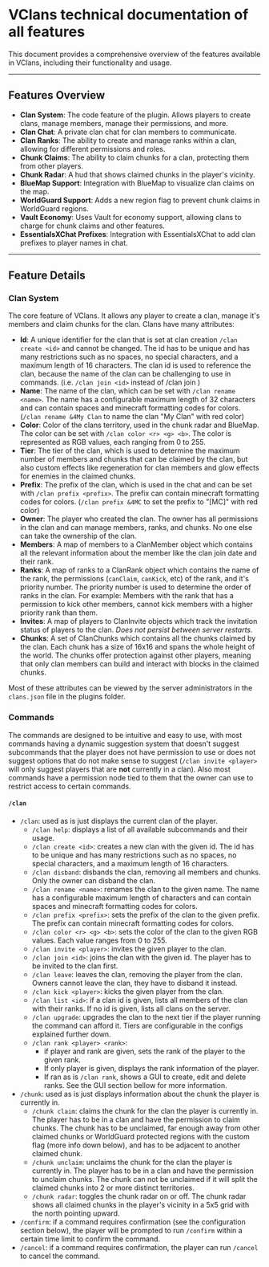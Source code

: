 # VClans technical documentation of all features

This document provides a comprehensive overview of the features available in VClans, including their functionality and
usage.

---

## Features Overview

- **Clan System**: The code feature of the plugin. Allows players to create clans, manage members, manage their
  permissions,
  and more.
- **Clan Chat**: A private clan chat for clan members to communicate.
- **Clan Ranks**: The ability to create and manage ranks within a clan, allowing for different permissions and roles.
- **Chunk Claims**: The ability to claim chunks for a clan, protecting them from other players.
- **Chunk Radar**: A hud that shows claimed chunks in the player's vicinity.
- **BlueMap Support**: Integration with BlueMap to visualize clan claims on the map.
- **WorldGuard Support**: Adds a new region flag to prevent chunk claims in WorldGuard regions.
- **Vault Economy**: Uses Vault for economy support, allowing clans to charge for chunk claims and other features.
- **EssentialsXChat Prefixes**: Integration with EssentialsXChat to add clan prefixes to player names in chat.

---

## Feature Details

### Clan System

The core feature of VClans. It allows any player to create a clan, manage it's members and claim chunks for the clan.
Clans have many attributes:

- **Id**: A unique identifier for the clan that is set at clan creation `/clan create <id>` and cannot be changed. The
  id has to be unique and has many restrictions such as no spaces, no special characters, and a maximum length of 16
  characters. The clan id is used to reference the clan, because the name of the clan can be challenging to use in
  commands. (i.e. `/clan join <id>` instead of /clan join <name>)
- **Name**: The name of the clan, which can be set with `/clan rename <name>`. The name has a configurable maximum
  length of 32 characters and can contain spaces and minecraft formatting codes for colors. (`/clan rename &4My Clan` to
  name the clan "My Clan" with red color)
- **Color**: Color of the clans territory, used in the chunk radar and BlueMap. The color can be set with
  `/clan color <r> <g> <b>`. The color is represented as RGB values, each ranging from 0 to 255.
- **Tier**: The tier of the clan, which is used to determine the maximum number of members and chunks that can be
  claimed by the clan, but also custom effects like regeneration for clan members and glow effects for enemies in the
  claimed chunks.
- **Prefix**: The prefix of the clan, which is used in the chat and can be set with
  `/clan prefix <prefix>`. The prefix can contain minecraft formatting codes for colors. (`/clan prefix &4MC` to
  set the prefix to "[MC]" with red color)
- **Owner**: The player who created the clan. The owner has all permissions in the clan and can manage members, ranks,
  and chunks. No one else can take the ownership of the clan.
- **Members**: A map of members to a ClanMember object which contains all the relevant information about the member like
  the clan join date and their rank.
- **Ranks**: A map of ranks to a ClanRank object which contains the name of the rank, the permissions (`canClaim`,
  `canKick`, etc) of the rank, and it's priority number. The priority number is used to determine the order of ranks in
  the clan. For example: Members with the rank that has a permission to kick other members, cannot kick members with a
  higher priority rank than them.
- **Invites**: A map of players to ClanInvite objects which track the invitation status of players to the clan. _Does
  not
  persist between server restarts._
- **Chunks**: A set of ClanChunks which contains all the chunks claimed by the clan. Each chunk has a size of 16x16 and
  spans the whole height of the world. The chunks offer protection against other players, meaning that
  only clan members can build and interact with blocks in the claimed chunks.

Most of these attributes can be viewed by the server administrators in the `clans.json` file in the plugins folder.

### Commands

The commands are designed to be intuitive and easy to use, with most commands having a dynamic suggestion system that
doesn't suggest subcommands that the player does not have permission to use or does not suggest options that do not make
sense to suggest (`/clan invite <player>` will only suggest players that are **not** currently in a clan).
Also most commands have a permission node tied to them that the owner can use to restrict access to certain commands.

#### `/clan`

- `/clan`: used as is just displays the current clan of the player.
    - `/clan help`: displays a list of all available subcommands and their usage.
    - `/clan create <id>`: creates a new clan with the given id. The id has to be unique and has many restrictions
      such as no spaces, no special characters, and a maximum length of 16 characters.
    - `/clan disband`: disbands the clan, removing all members and chunks. Only the owner can disband the clan.
    - `/clan rename <name>`: renames the clan to the given name. The name has a configurable maximum length of
      characters
      and
      can contain spaces and minecraft formatting codes for colors.
    - `/clan prefix <prefix>`: sets the prefix of the clan to the given prefix. The prefix can contain minecraft
      formatting codes for colors.
    - `/clan color <r> <g> <b>`: sets the color of the clan to the given RGB values. Each value ranges from 0 to 255.
    - `/clan invite <player>`: invites the given player to the clan.
    - `/clan join <id>`: joins the clan with the given id. The player has to be invited to the clan first.
    - `/clan leave`: leaves the clan, removing the player from the clan. Owners cannot leave the clan, they have to
      disband
      it
      instead.
    - `/clan kick <player>`: kicks the given player from the clan.
    - `/clan list <id>`: if a clan id is given, lists all members of the clan with their ranks.
      If no id is given, lists all clans on the server.
    - `/clan upgrade`: upgrades the clan to the next tier if the player running the command can afford it. Tiers are
      configurable in the configs explained further down.
    - `/clan rank <player> <rank>`:
        - if player and rank are given, sets the rank of the player to the given rank.
        - If only player is given, displays the rank information of the player.
        - If ran as is `/clan rank`, shows a GUI to create, edit and delete ranks. See the GUI section bellow for more
          information.
- `/chunk`: used as is just displays information about the chunk the player is currently in.
    - `/chunk claim`: claims the chunk for the clan the player is currently in. The player has to be in a clan and
      have the permission to claim chunks. The chunk has to be unclaimed, far enough away from other claimed chunks or
      WorldGuard protected regions with the custom flag (more info down below), and has to be adjacent to another
      claimed chunk.
    - `/chunk unclaim`: unclaims the chunk for the clan the player is currently in. The player has to be in a clan and
      have the permission to unclaim chunks. The chunk can not be unclaimed if it will split the claimed chunks into 2
      or more distinct territories.
    - `/chunk radar`: toggles the chunk radar on or off. The chunk radar shows all claimed chunks in the player's
      vicinity in a 5x5 grid with the north pointing upward.
- `/confirm`: if a command requires confirmation (see the configuration section below), the player will be prompted to
  run `/confirm` within a certain time limit to confirm the command.
- `/cancel`: if a command requires confirmation, the player can run `/cancel` to cancel the command.
